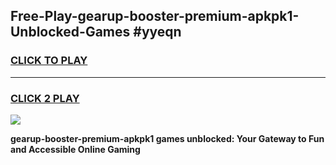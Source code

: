
## Free-Play-gearup-booster-premium-apkpk1-Unblocked-Games #yyeqn
<h3>
<a href="https://news.freeplayer.one?title=gearup-booster-premium-apkpk1&ref=8M">CLICK TO PLAY</a></h3>
<hr>

<h3>
<a href="https://news.freeplayer.one?title=gearup-booster-premium-apkpk1&ref=8M">CLICK 2 PLAY</a>
  
</h3>

<a href="https://news.freeplayer.one?title=gearup-booster-premium-apkpk1&ref=8M"><img src="https://clearcache.store/games.png"></a>


**gearup-booster-premium-apkpk1 games unblocked: Your Gateway to Fun and Accessible Online Gaming**
